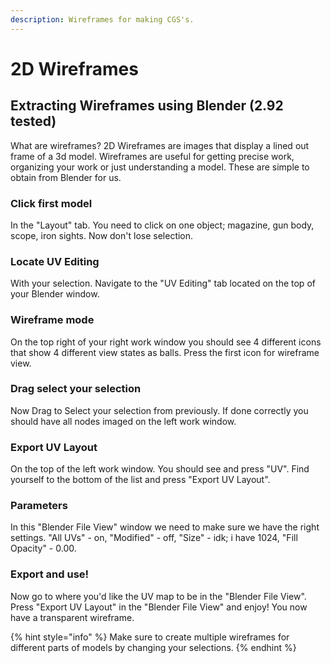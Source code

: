 ```yaml
---
description: Wireframes for making CGS's.
---
```


# 2D Wireframes

## Extracting Wireframes using Blender (2.92 tested)

What are wireframes? 2D Wireframes are images that display a lined out frame of a 3d model. Wireframes are useful for getting precise work, organizing your work or just understanding a model. These are simple to obtain from Blender for us.

### Click first model

In the "Layout" tab. You need to click on one object; magazine, gun body, scope, iron sights. Now don't lose selection.

### Locate UV Editing

With your selection. Navigate to the "UV Editing" tab located on the top of your Blender window.

### Wireframe mode

On the top right of your right work window you should see 4 different icons that show 4 different view states as balls. Press the first icon for wireframe view.

### Drag select your selection

Now Drag to Select your selection from previously. If done correctly you should have all nodes imaged on the left work window.

### Export UV Layout

On the top of the left work window. You should see and press "UV". Find yourself to the bottom of the list and press "Export UV Layout".

### Parameters

In this "Blender File View" window we need to make sure we have the right settings. "All UVs" - on, "Modified" - off, "Size" - idk; i have 1024, "Fill Opacity" - 0.00.

### Export and use!

Now go to where you'd like the UV map to be in the "Blender File View". Press "Export UV Layout" in the "Blender File View" and enjoy! You now have a transparent wireframe.

{% hint style="info" %}
Make sure to create multiple wireframes for different parts of models by changing your selections.
{% endhint %}
